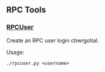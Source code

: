 RPC Tools
---------------------

### [RPCUser](/share/rpcuser) ###

Create an RPC user login cbwrgotial.

Usage:

    ./rpcuser.py <username>
